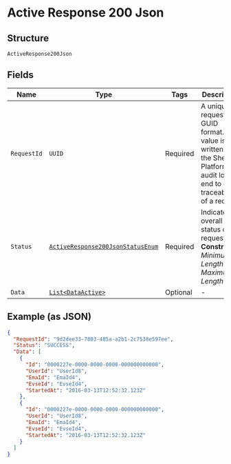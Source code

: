 
# Active Response 200 Json

## Structure

`ActiveResponse200Json`

## Fields

| Name | Type | Tags | Description | Getter | Setter |
|  --- | --- | --- | --- | --- | --- |
| `RequestId` | `UUID` | Required | A unique request id in GUID format. The value is written to the Shell API Platform audit log for end to end traceability of a request. | UUID getRequestId() | setRequestId(UUID requestId) |
| `Status` | [`ActiveResponse200JsonStatusEnum`](../../doc/models/active-response-200-json-status-enum.md) | Required | Indicates overall status of the request<br>**Constraints**: *Minimum Length*: `7`, *Maximum Length*: `7` | ActiveResponse200JsonStatusEnum getStatus() | setStatus(ActiveResponse200JsonStatusEnum status) |
| `Data` | [`List<DataActive>`](../../doc/models/data-active.md) | Optional | - | List<DataActive> getData() | setData(List<DataActive> data) |

## Example (as JSON)

```json
{
  "RequestId": "9d2dee33-7803-485a-a2b1-2c7538e597ee",
  "Status": "SUCCESS",
  "Data": [
    {
      "Id": "0000227e-0000-0000-0000-000000000000",
      "UserId": "UserId8",
      "EmaId": "EmaId4",
      "EvseId": "EvseId4",
      "StartedAt": "2016-03-13T12:52:32.123Z"
    },
    {
      "Id": "0000227e-0000-0000-0000-000000000000",
      "UserId": "UserId8",
      "EmaId": "EmaId4",
      "EvseId": "EvseId4",
      "StartedAt": "2016-03-13T12:52:32.123Z"
    }
  ]
}
```

